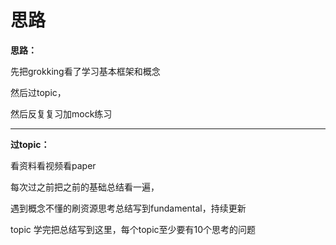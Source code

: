 # 思路

**思路：**

先把grokking看了学习基本框架和概念

然后过topic，

然后反复复习加mock练习

****

**过topic：**

看资料看视频看paper

每次过之前把之前的基础总结看一遍，

遇到概念不懂的刷资源思考总结写到fundamental，持续更新

topic 学完把总结写到这里，每个topic至少要有10个思考的问题
